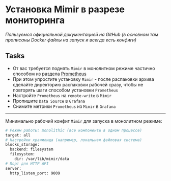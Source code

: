 # Установка Mimir в разрезе мониторинга

_Пользуемся официальной документацией на GitHub (в основном там прописаны Docker файлы на запуск и всегда есть конфиги)_

## Tasks

 - От вас требуется поднять `Mimir` в монолитном режиме частично способом из раздела [Prometheus](https://github.com/lamjob1993/linux-monitoring/tree/main/prometheus "Запускаем голый бинарь Prometheus, пишем юнит и простую автоматизацию
")
 - При этом упростите установку `Mimir` - после распаковки архива сделайте директорию распаковки рабочей сразу, чтобы не повторять шаги способом установки `Prometheus`
 - Настройте `Prometheus` на `remote-write` в `Mimir`
 - Пропишите `Data Source` в `Grafana`
 - Снимите метрики `Prometheus` из `Mimir` в `Grafana`

---

Минимально рабочий конфиг `Mimir` для запуска в монолитном режиме:

```bash
# Режим работы: monolithic (все компоненты в одном процессе)
target: all
# Настройки хранилища (например, локальная файловая система)
blocks_storage:
  backend: filesystem
  filesystem:
    dir: /var/lib/mimir/data
# Порт для HTTP API
server:
  http_listen_port: 9009
```
